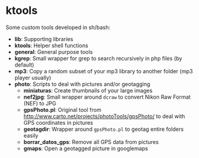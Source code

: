 ktools
======

Some custom tools developed in sh/bash:

 * **lib**: Supporting libraries
  * **ktools**: Helper shell functions
 * **general**: General purpose tools
  * **kgrep**: Small wrapper for grep to search recursively in php files (by default)
  * **mp3**: Copy a random subset of your mp3 library to another folder (mp3 player usually)
 * **photo**: Scripts to deal with pictures and/or geotagging
   * **miniaturas**: Create thumbnails of your large images
   * **nef2jpg**: Small wrapper around `dcraw` to convert Nikon Raw Format (NEF) to JPG
   * **gpsPhoto.pl**: Original tool from http://www.carto.net/projects/photoTools/gpsPhoto/ to deal with GPS coordinates in pictures
   * **geotagdir**: Wrapper around `gpsPhoto.pl` to geotag entire folders easily
   * **borrar_datos_gps**: Remove all GPS data from pictures
   * **gmaps**: Open a geotagged picture in googlemaps
